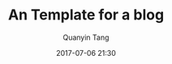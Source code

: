 ---
layout:         post
title:          "An Template for a blog"
subtitle:       " "
date:           2017-07-06 21:30
author:         "Quanyin Tang"
header-img:     "/Source/images/background/post-bg-default.jpg"
description:    ""
catalog:        true
mathjax:        false
categories:     
                - blog
                - 转载
tags:
                - Markdown
                - Example
---